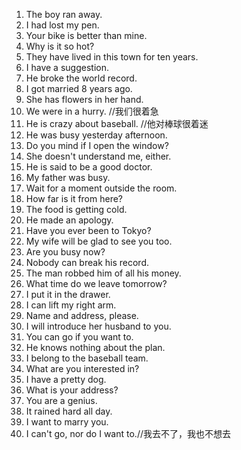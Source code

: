 1. The boy ran away.
2. I had lost my pen.
3. Your bike is better than mine.
4. Why is it so hot?
5. They have lived in this town for ten years.
6. I have a suggestion.
7. He broke the world record.
8. I got married 8 years ago.
9. She has flowers in her hand.
10. We were in a hurry. //我们很着急
11. He is crazy about baseball. //他对棒球很着迷
12. He was busy yesterday afternoon.
13. Do you mind if I open the window?
14. She doesn't understand me, either.
15. He is said to be a good doctor.
16. My father was busy.
17. Wait for a moment outside the room.
18. How far is it from here?
19. The food is getting cold.
20. He made an apology.
21. Have you ever been to Tokyo?
22. My wife will be glad to see you too.
23. Are you busy now?
24. Nobody can break his record.
25. The man robbed him of all his money.
26. What time do we leave tomorrow?
27. I put it in the drawer.
28. I can lift my right arm.
29. Name and address, please.
30. I will introduce her husband to you.
31. You can go if you want to.
32. He knows nothing about the plan.
33. I belong to the baseball team.
34. What are you interested in?
35. I have a pretty dog.
36. What is your address?
37. You are a genius.
38. It rained hard all day.
39. I want to marry you.
40. I can't go, nor do I want to.//我去不了，我也不想去